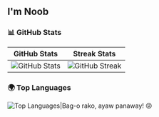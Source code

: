 ## I'm Noob

### 📊 GitHub Stats

| GitHub Stats | Streak Stats |
|-------------|-------------|
| ![GitHub Stats](https://github-readme-stats.vercel.app/api?username=CedBentuzal&show_icons=true&theme=radical) | ![GitHub Streak](https://github-readme-streak-stats.herokuapp.com/?user=CedBentuzal&theme=radical) |

### 🌍 Top Languages  
![Top Languages](https://github-readme-stats.vercel.app/api/top-langs/?username=CedBentuzal&layout=compact&theme=radical)|Bag-o rako, ayaw panaway! 😡


